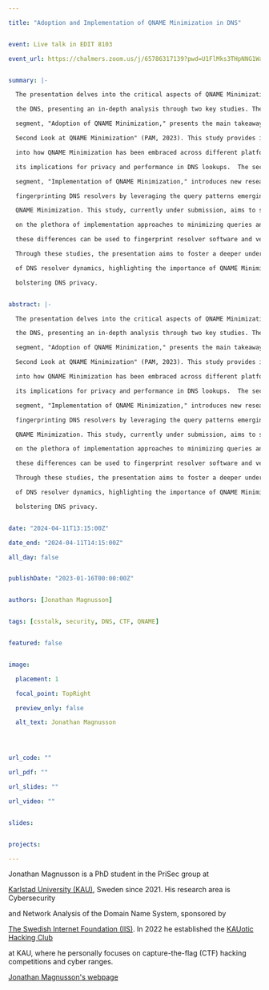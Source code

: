 ```yaml
---

title: "Adoption and Implementation of QNAME Minimization in DNS"


event: Live talk in EDIT 8103

event_url: https://chalmers.zoom.us/j/65786317139?pwd=U1FlMks3THpNNG1WaFRJNkJxQXdBQT09


summary: |-

  The presentation delves into the critical aspects of QNAME Minimization within

  the DNS, presenting an in-depth analysis through two key studies. The first

  segment, "Adoption of QNAME Minimization," presents the main takeaways from "A

  Second Look at QNAME Minimization" (PAM, 2023). This study provides insights

  into how QNAME Minimization has been embraced across different platforms and

  its implications for privacy and performance in DNS lookups.  The second

  segment, "Implementation of QNAME Minimization," introduces new research on

  fingerprinting DNS resolvers by leveraging the query patterns emerging from

  QNAME Minimization. This study, currently under submission, aims to shed light

  on the plethora of implementation approaches to minimizing queries and how

  these differences can be used to fingerprint resolver software and versions.

  Through these studies, the presentation aims to foster a deeper understanding

  of DNS resolver dynamics, highlighting the importance of QNAME Minimization in

  bolstering DNS privacy.


abstract: |-

  The presentation delves into the critical aspects of QNAME Minimization within

  the DNS, presenting an in-depth analysis through two key studies. The first

  segment, "Adoption of QNAME Minimization," presents the main takeaways from "A

  Second Look at QNAME Minimization" (PAM, 2023). This study provides insights

  into how QNAME Minimization has been embraced across different platforms and

  its implications for privacy and performance in DNS lookups.  The second

  segment, "Implementation of QNAME Minimization," introduces new research on

  fingerprinting DNS resolvers by leveraging the query patterns emerging from

  QNAME Minimization. This study, currently under submission, aims to shed light

  on the plethora of implementation approaches to minimizing queries and how

  these differences can be used to fingerprint resolver software and versions.

  Through these studies, the presentation aims to foster a deeper understanding

  of DNS resolver dynamics, highlighting the importance of QNAME Minimization in

  bolstering DNS privacy.


date: "2024-04-11T13:15:00Z"

date_end: "2024-04-11T14:15:00Z"

all_day: false


publishDate: "2023-01-16T00:00:00Z"


authors: [Jonathan Magnusson]


tags: [csstalk, security, DNS, CTF, QNAME]


featured: false


image:

  placement: 1

  focal_point: TopRight

  preview_only: false

  alt_text: Jonathan Magnusson




url_code: ""

url_pdf: ""

url_slides: ""

url_video: ""


slides:


projects:

---
```




Jonathan Magnusson is a PhD student in the PriSec group at

[Karlstad University (KAU)](https://www.kau.se/cs), Sweden since 2021. His research area is Cybersecurity

and Network Analysis of the Domain Name System, sponsored by

[The Swedish Internet Foundation (IIS)](https://internetstiftelsen.se/). In 2022 he established the [KAUotic Hacking Club](https://www.kauotic.se/)

at KAU, where he personally focuses on capture-the-flag (CTF) hacking competitions and cyber ranges.


[Jonathan Magnusson's webpage](https://www.jonathanmagnusson.com/about/) 


